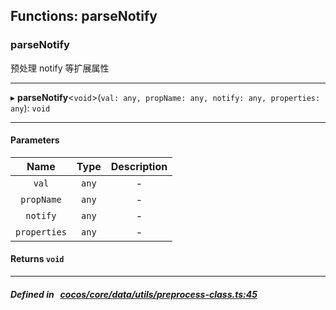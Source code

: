 ## Functions: parseNotify

### parseNotify

预处理 notify 等扩展属性
___
▸ **parseNotify**<`void`\>(`val: any, propName: any, notify: any, properties: any`): `void`
___


#### Parameters

| Name | Type | Description |
| :------: | :------: | :------: |
| `val` | `any` | - |
| `propName` | `any` | - |
| `notify` | `any` | - |
| `properties` | `any` | - |

#### Returns `void` 
___


##### Defined in &nbsp;   [cocos/core/data/utils/preprocess-class.ts:45](https://github.com/cocos-creator/engine/blob/c7bf6b8a9/cocos/core/data/utils/preprocess-class.ts#L45)&nbsp;
